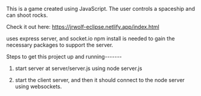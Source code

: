 This is a game created using JavaScript. The user controls a spaceship and can shoot rocks. 

Check it out here: https://jrwolf-eclipse.netlify.app/index.html



uses express server, and socket.io
npm install is needed to gain the necessary packages to support the server. 



Steps to get this project up and running-------

1) start server at server/server.js using node server.js

2) start the client server, and then it should connect to the node server using websockets. 

